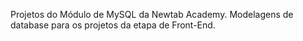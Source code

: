 Projetos do Módulo de MySQL da Newtab Academy. Modelagens de database para os projetos da etapa de Front-End.